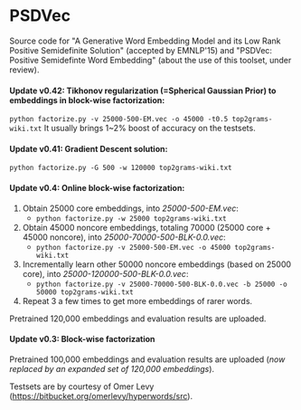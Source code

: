 # PSDVec
Source code for "A Generative Word Embedding Model and its Low Rank Positive Semidefinite Solution" (accepted by EMNLP'15) and "PSDVec: Positive Semidefinte Word Embedding" (about the use of this toolset, under review).

#### Update v0.42: Tikhonov regularization (=Spherical Gaussian Prior) to embeddings in block-wise factorization:
```python factorize.py -v 25000-500-EM.vec -o 45000 -t0.5 top2grams-wiki.txt```
It usually brings 1~2% boost of accuracy on the testsets.

#### Update v0.41: Gradient Descent solution:
```python factorize.py -G 500 -w 120000 top2grams-wiki.txt```

#### Update v0.4: Online block-wise factorization:
1. Obtain 25000 core embeddings, into _25000-500-EM.vec_:
    * ```python factorize.py -w 25000 top2grams-wiki.txt```  
2. Obtain 45000 noncore embeddings, totaling 70000 (25000 core + 45000 noncore), into _25000-70000-500-BLK-0.0.vec_:
    * ```python factorize.py -v 25000-500-EM.vec -o 45000 top2grams-wiki.txt```
3. Incrementally learn other 50000 noncore embeddings (based on 25000 core), into _25000-120000-500-BLK-0.0.vec_:
    * ```python factorize.py -v 25000-70000-500-BLK-0.0.vec -b 25000 -o 50000 top2grams-wiki.txt```
4. Repeat 3 a few times to get more embeddings of rarer words.

Pretrained 120,000 embeddings and evaluation results are uploaded.

#### Update v0.3: Block-wise factorization
Pretrained 100,000 embeddings and evaluation results are uploaded (_now replaced by an expanded set of 120,000 embeddings_).

Testsets are by courtesy of Omer Levy (https://bitbucket.org/omerlevy/hyperwords/src).
